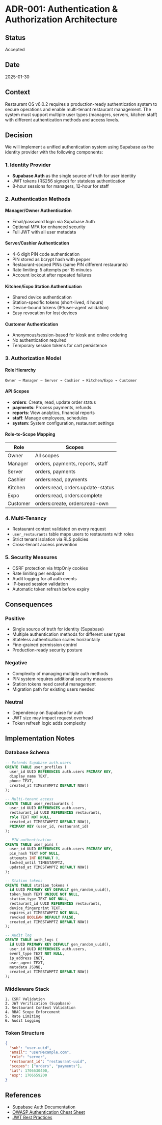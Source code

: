 # ADR-001: Authentication & Authorization Architecture

## Status
Accepted

## Date
2025-01-30

## Context
Restaurant OS v6.0.2 requires a production-ready authentication system to secure operations and enable multi-tenant restaurant management. The system must support multiple user types (managers, servers, kitchen staff) with different authentication methods and access levels.

## Decision
We will implement a unified authentication system using Supabase as the identity provider with the following components:

### 1. Identity Provider
- **Supabase Auth** as the single source of truth for user identity
- JWT tokens (RS256 signed) for stateless authentication
- 8-hour sessions for managers, 12-hour for staff

### 2. Authentication Methods

#### Manager/Owner Authentication
- Email/password login via Supabase Auth
- Optional MFA for enhanced security
- Full JWT with all user metadata

#### Server/Cashier Authentication
- 4-6 digit PIN code authentication
- PIN stored as bcrypt hash with pepper
- Restaurant-scoped PINs (same PIN different restaurants)
- Rate limiting: 5 attempts per 15 minutes
- Account lockout after repeated failures

#### Kitchen/Expo Station Authentication
- Shared device authentication
- Station-specific tokens (short-lived, 4 hours)
- Device-bound tokens (IP/user-agent validation)
- Easy revocation for lost devices

#### Customer Authentication
- Anonymous/session-based for kiosk and online ordering
- No authentication required
- Temporary session tokens for cart persistence

### 3. Authorization Model

#### Role Hierarchy
```
Owner → Manager → Server → Cashier → Kitchen/Expo → Customer
```

#### API Scopes
- **orders**: Create, read, update order status
- **payments**: Process payments, refunds
- **reports**: View analytics, financial reports
- **staff**: Manage employees, schedules
- **system**: System configuration, restaurant settings

#### Role-to-Scope Mapping
| Role | Scopes |
|------|--------|
| Owner | All scopes |
| Manager | orders, payments, reports, staff |
| Server | orders, payments |
| Cashier | orders:read, payments |
| Kitchen | orders:read, orders:update-status |
| Expo | orders:read, orders:complete |
| Customer | orders:create, orders:read-own |

### 4. Multi-Tenancy
- Restaurant context validated on every request
- `user_restaurants` table maps users to restaurants with roles
- Strict tenant isolation via RLS policies
- Cross-tenant access prevention

### 5. Security Measures
- CSRF protection via httpOnly cookies
- Rate limiting per endpoint
- Audit logging for all auth events
- IP-based session validation
- Automatic token refresh before expiry

## Consequences

### Positive
- Single source of truth for identity (Supabase)
- Multiple authentication methods for different user types
- Stateless authentication scales horizontally
- Fine-grained permission control
- Production-ready security posture

### Negative
- Complexity of managing multiple auth methods
- PIN system requires additional security measures
- Station tokens need careful management
- Migration path for existing users needed

### Neutral
- Dependency on Supabase for auth
- JWT size may impact request overhead
- Token refresh logic adds complexity

## Implementation Notes

### Database Schema
```sql
-- Extends Supabase auth.users
CREATE TABLE user_profiles (
  user_id UUID REFERENCES auth.users PRIMARY KEY,
  display_name TEXT,
  phone TEXT,
  created_at TIMESTAMPTZ DEFAULT NOW()
);

-- Multi-tenant access
CREATE TABLE user_restaurants (
  user_id UUID REFERENCES auth.users,
  restaurant_id UUID REFERENCES restaurants,
  role TEXT NOT NULL,
  created_at TIMESTAMPTZ DEFAULT NOW(),
  PRIMARY KEY (user_id, restaurant_id)
);

-- PIN authentication
CREATE TABLE user_pins (
  user_id UUID REFERENCES auth.users PRIMARY KEY,
  pin_hash TEXT NOT NULL,
  attempts INT DEFAULT 0,
  locked_until TIMESTAMPTZ,
  updated_at TIMESTAMPTZ DEFAULT NOW()
);

-- Station tokens
CREATE TABLE station_tokens (
  id UUID PRIMARY KEY DEFAULT gen_random_uuid(),
  token_hash TEXT UNIQUE NOT NULL,
  station_type TEXT NOT NULL,
  restaurant_id UUID REFERENCES restaurants,
  device_fingerprint TEXT,
  expires_at TIMESTAMPTZ NOT NULL,
  revoked BOOLEAN DEFAULT FALSE,
  created_at TIMESTAMPTZ DEFAULT NOW()
);

-- Audit log
CREATE TABLE auth_logs (
  id UUID PRIMARY KEY DEFAULT gen_random_uuid(),
  user_id UUID REFERENCES auth.users,
  event_type TEXT NOT NULL,
  ip_address INET,
  user_agent TEXT,
  metadata JSONB,
  created_at TIMESTAMPTZ DEFAULT NOW()
);
```

### Middleware Stack
```
1. CSRF Validation
2. JWT Verification (Supabase)
3. Restaurant Context Validation
4. RBAC Scope Enforcement
5. Rate Limiting
6. Audit Logging
```

### Token Structure
```json
{
  "sub": "user-uuid",
  "email": "user@example.com",
  "role": "server",
  "restaurant_id": "restaurant-uuid",
  "scopes": ["orders", "payments"],
  "iat": 1706630400,
  "exp": 1706659200
}
```

## References
- [Supabase Auth Documentation](https://supabase.com/docs/guides/auth)
- [OWASP Authentication Cheat Sheet](https://cheatsheetseries.owasp.org/cheatsheets/Authentication_Cheat_Sheet.html)
- [JWT Best Practices](https://datatracker.ietf.org/doc/html/rfc8725)